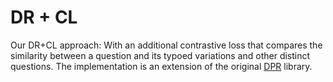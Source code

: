 # DR + CL
Our DR+CL approach: With an additional contrastive loss that compares the similarity between a question and its typoed variations and
other distinct questions. The implementation is an extension of the original [DPR](https://github.com/facebookresearch/DPR) library.
